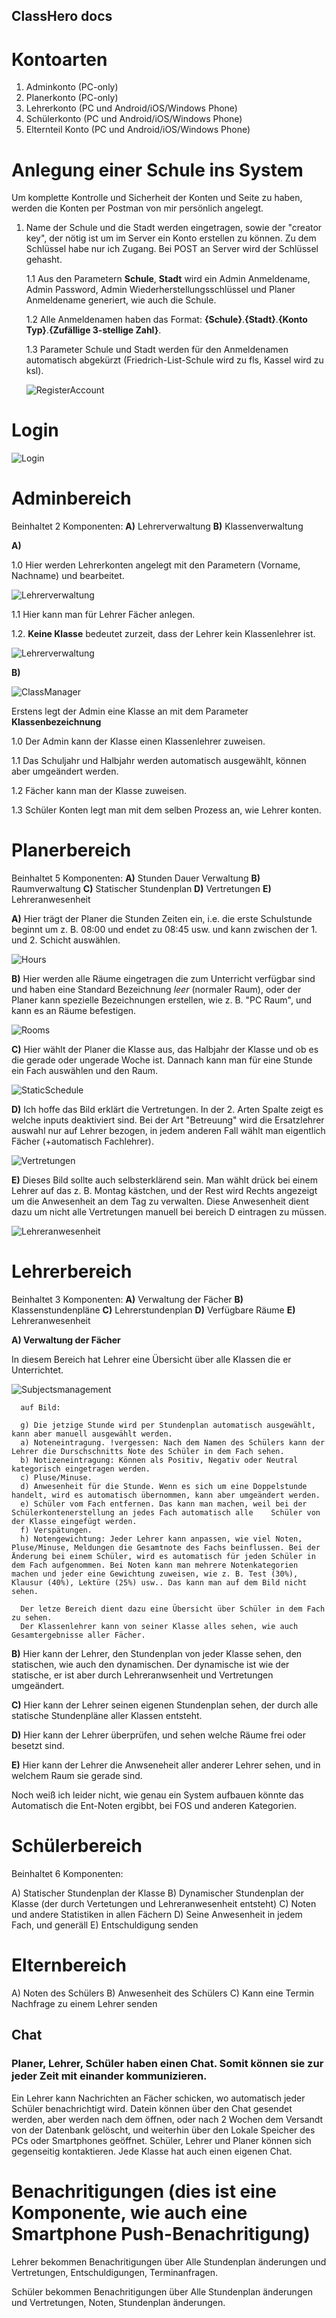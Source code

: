 ## ClassHero docs

# Kontoarten
1. Adminkonto (PC-only)
2. Planerkonto (PC-only)
3. Lehrerkonto (PC und Android/iOS/Windows Phone)
4. Schülerkonto (PC und Android/iOS/Windows Phone)
5. Elternteil Konto (PC und Android/iOS/Windows Phone)

# Anlegung einer Schule ins System

Um komplette Kontrolle und Sicherheit der Konten und Seite zu haben, werden die Konten per Postman von mir persönlich angelegt.

1. Name der Schule und die Stadt werden eingetragen, sowie der "creator key", der nötig ist um im Server ein Konto erstellen zu können.
   Zu dem Schlüssel habe nur ich Zugang. Bei POST an Server wird der Schlüssel gehasht.

    1.1 Aus den Parametern **Schule**, **Stadt** wird ein Admin Anmeldename, Admin Password, Admin Wiederherstellungsschlüssel und               Planer Anmeldename generiert, wie auch die Schule.
    
    1.2 Alle Anmeldenamen haben das Format: **{Schule}**.**{Stadt}**.**{Konto Typ}**.**{Zufällige 3-stellige Zahl}**. 
        
    1.3 Parameter Schule und Stadt werden für den Anmeldenamen automatisch abgekürzt (Friedrich-List-Schule wird zu fls, Kassel wird zu         ksl).
    
    ![RegisterAccount](Register.png)

# Login

   ![Login](Form.png)
   
# Adminbereich

Beinhaltet 2 Komponenten: 
   **A)** Lehrerverwaltung
   **B)** Klassenverwaltung
   
   **A)** 

   1.0 Hier werden Lehrerkonten angelegt mit den Parametern (Vorname, Nachname) und bearbeitet.

   ![Lehrerverwaltung](AddTeachers.png)
   
   1.1 Hier kann man für Lehrer Fächer anlegen.
   
   1.2. **Keine Klasse** bedeutet zurzeit, dass der Lehrer kein Klassenlehrer ist.

   ![Lehrerverwaltung](Subjects.png)
   
   **B)**
   
   ![ClassManager](ClassManager.png)
   
   Erstens legt der Admin eine Klasse an mit dem Parameter **Klassenbezeichnung**

   1.0 Der Admin kann der Klasse einen Klassenlehrer zuweisen.
   
   1.1 Das Schuljahr und Halbjahr werden automatisch ausgewählt, können aber umgeändert werden.
   
   1.2 Fächer kann man der Klasse zuweisen.
   
   1.3 Schüler Konten legt man mit dem selben Prozess an, wie Lehrer konten. 
   
# Planerbereich

Beinhaltet 5 Komponenten:
   **A)** Stunden Dauer Verwaltung
   **B)** Raumverwaltung
   **C)** Statischer Stundenplan
   **D)** Vertretungen
   **E)** Lehreranwesenheit
      
      
   **A)**
      Hier trägt der Planer die Stunden Zeiten ein, i.e. die erste Schulstunde beginnt um z. B. 08:00 und endet zu 08:45 usw. und kann         zwischen der 1. und 2. Schicht auswählen.
      
   ![Hours](Hours.png)

   **B)** 
      Hier werden alle Räume eingetragen die zum Unterricht verfügbar sind und haben eine Standard Bezeichnung _leer_ (normaler Raum),         oder der Planer kann spezielle Bezeichnungen erstellen, wie z. B. "PC Raum", und kann es an Räume befestigen.
      
   ![Rooms](Rooms.png)
   
   **C)**
      Hier wählt der Planer die Klasse aus, das Halbjahr der Klasse und ob es die gerade oder ungerade Woche ist. Dannach kann man für         eine Stunde ein Fach auswählen und den Raum.
      
   ![StaticSchedule](StaticSchedule.png)

   **D)**
      Ich hoffe das Bild erklärt die Vertretungen. In der 2. Arten Spalte zeigt es welche inputs deaktiviert sind. Bei der Art                 "Betreuung" wird die Ersatzlehrer auswahl nur auf Lehrer bezogen, in jedem anderen Fall wählt man eigentlich Fächer (+automatisch       Fachlehrer).
   
   ![Vertretungen](Vertretungen.png)
      
   **E)**
      Dieses Bild sollte auch selbsterklärend sein. Man wählt drück bei einem Lehrer auf das z. B. Montag kästchen, und der Rest wird         Rechts angezeigt um die Anwesenheit an dem Tag zu verwalten. Diese Anwesenheit dient dazu um nicht alle Vertretungen manuell bei         bereich D eintragen zu müssen.

   ![Lehreranwesenheit](Lehreranwesenheit.png)
      
# Lehrerbereich

   Beinhaltet 3 Komponenten:
   **A)** Verwaltung der Fächer
   **B)** Klassenstundenpläne
   **C)** Lehrerstundenplan
   **D)** Verfügbare Räume
   **E)** Lehreranwesenheit
   
   **A) Verwaltung der Fächer**

   In diesem Bereich hat Lehrer eine Übersicht über alle Klassen die er Unterrichtet.
   
   ![Subjectsmanagement](Subjectsmanagement.png)

      auf Bild:

      g) Die jetzige Stunde wird per Stundenplan automatisch ausgewählt, kann aber manuell ausgewählt werden.
      a) Noteneintragung. !vergessen: Nach dem Namen des Schülers kann der Lehrer die Durschschnitts Note des Schüler in dem Fach sehen.
      b) Notizeneintragung: Können als Positiv, Negativ oder Neutral kategorisch eingetragen werden.
      c) Pluse/Minuse.
      d) Anwesenheit für die Stunde. Wenn es sich um eine Doppelstunde handelt, wird es automatisch übernommen, kann aber umgeändert werden.
      e) Schüler vom Fach entfernen. Das kann man machen, weil bei der Schülerkontenerstellung an jedes Fach automatisch alle    Schüler von der Klasse eingefügt werden.
      f) Verspätungen.
      h) Notengewichtung: Jeder Lehrer kann anpassen, wie viel Noten, Pluse/Minuse, Meldungen die Gesamtnote des Fachs beinflussen. Bei der Änderung bei einem Schüler, wird es automatisch für jeden Schüler in dem Fach aufgenommen. Bei Noten kann man mehrere Notenkategorien machen und jeder eine Gewichtung zuweisen, wie z. B. Test (30%), Klausur (40%), Lektüre (25%) usw.. Das kann man auf dem Bild nicht sehen.

      Der letze Bereich dient dazu eine Übersicht über Schüler in dem Fach zu sehen. 
      Der Klassenlehrer kann von seiner Klasse alles sehen, wie auch Gesamtergebnisse aller Fächer.
      
  **B)** Hier kann der Lehrer, den Stundenplan von jeder Klasse sehen, den statischen, wie auch den dynamischen. Der dynamische ist wie der statische, er ist aber durch Lehreranwsenheit und Vertretungen umgeändert.
  
  **C)** Hier kann der Lehrer seinen eigenen Stundenplan sehen, der durch alle statische Stundenpläne aller Klassen entsteht.
  
  **D)** Hier kann der Lehrer überprüfen, und sehen welche Räume frei oder besetzt sind.

  **E)** Hier kann der Lehrer die Anwseneheit aller anderer Lehrer sehen, und in welchem Raum sie gerade sind.
  
  Noch weiß ich leider nicht, wie genau ein System aufbauen könnte das Automatisch die Ent-Noten ergibbt, bei FOS und anderen       Kategorien.
     
# Schülerbereich
   Beinhaltet 6 Komponenten:
   
   A) Statischer Stundenplan der Klasse
   B) Dynamischer Stundenplan der Klasse (der durch Vertetungen und Lehreranwesenheit entsteht)
   C) Noten und andere Statistiken in allen Fächern
   D) Seine Anwesenheit in jedem Fach, und generäll
   E) Entschuldigung senden

# Elternbereich

   A) Noten des Schülers
   B) Anwesenheit des Schülers
   C) Kann eine Termin Nachfrage zu einem Lehrer senden

## Chat

   ### Planer, Lehrer, Schüler haben einen Chat. Somit können sie zur jeder Zeit mit einander kommunizieren. 
   
   Ein Lehrer kann Nachrichten an Fächer schicken, wo automatisch jeder Schüler benachrichtigt wird. 
   Datein können über den Chat gesendet werden, aber werden nach dem öffnen, oder nach 2 Wochen dem Versandt von der Datenbank gelöscht,    und weiterhin über den Lokale Speicher des PCs oder Smartphones geöffnet.
   Schüler, Lehrer und Planer können sich gegenseitig kontaktieren.
   Jede Klasse hat auch einen eigenen Chat.

# Benachritigungen (dies ist eine Komponente, wie auch eine Smartphone Push-Benachritigung)

   Lehrer bekommen Benachritigungen über Alle Stundenplan änderungen und Vertretungen, Entschuldigungen, Terminanfragen.
   
   Schüler bekommen Benachritigungen über Alle Stundenplan änderungen und Vertretungen, Noten, Stundenplan änderungen.
